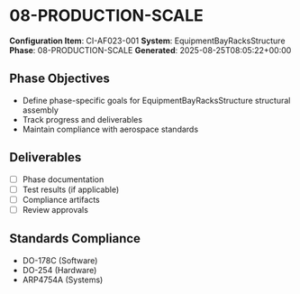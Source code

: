 # 08-PRODUCTION-SCALE

**Configuration Item**: CI-AF023-001
**System**: EquipmentBayRacksStructure
**Phase**: 08-PRODUCTION-SCALE
**Generated**: 2025-08-25T08:05:22+00:00

## Phase Objectives
- Define phase-specific goals for EquipmentBayRacksStructure structural assembly
- Track progress and deliverables
- Maintain compliance with aerospace standards

## Deliverables
- [ ] Phase documentation
- [ ] Test results (if applicable)
- [ ] Compliance artifacts
- [ ] Review approvals

## Standards Compliance
- DO-178C (Software)
- DO-254 (Hardware)
- ARP4754A (Systems)

